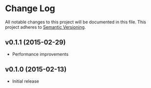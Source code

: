 # Change Log
All notable changes to this project will be documented in this file.
This project adheres to [Semantic Versioning](http://semver.org/).

## v0.1.1 (2015-02-29)
- Performance improvements

## v0.1.0 (2015-02-13)
- Initial release
